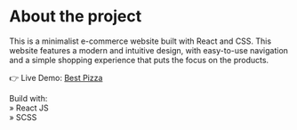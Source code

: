# About the project

This is a minimalist e-commerce website built with React and CSS. This website features a modern and intuitive design, with easy-to-use navigation and a simple shopping experience that puts the focus on the products.

👉 Live Demo: [Best Pizza](https://github.com/facebook/create-react-app)

Build with:\
» React JS  
» SCSS
